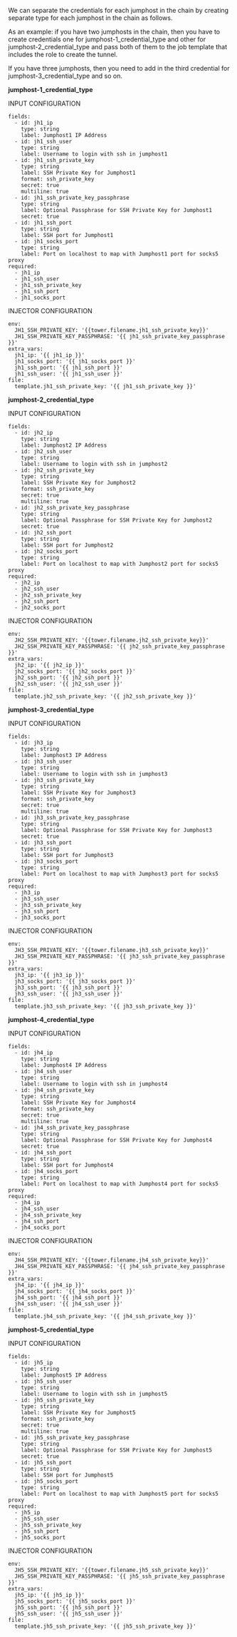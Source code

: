 We can separate the credentials for each jumphost in the chain by creating separate type for each jumphost in the chain as follows.

As an example: if you have two jumphosts in the chain, then you have to create credentials one for jumphost-1_credential_type and other for jumphost-2_credential_type and pass both of them to the job template that includes the role to create the tunnel.

If you have three jumphosts, then you need to add in the third credential for jumphost-3_credential_type and so on.

**jumphost-1_credential_type**

INPUT CONFIGURATION
```
fields:
  - id: jh1_ip
    type: string
    label: Jumphost1 IP Address
  - id: jh1_ssh_user
    type: string
    label: Username to login with ssh in jumphost1
  - id: jh1_ssh_private_key
    type: string
    label: SSH Private Key for Jumphost1
    format: ssh_private_key
    secret: true
    multiline: true
  - id: jh1_ssh_private_key_passphrase
    type: string
    label: Optional Passphrase for SSH Private Key for Jumphost1
    secret: true
  - id: jh1_ssh_port
    type: string
    label: SSH port for Jumphost1
  - id: jh1_socks_port
    type: string
    label: Port on localhost to map with Jumphost1 port for socks5 proxy
required:
  - jh1_ip
  - jh1_ssh_user
  - jh1_ssh_private_key
  - jh1_ssh_port
  - jh1_socks_port
```
INJECTOR CONFIGURATION
```
env:
  JH1_SSH_PRIVATE_KEY: '{{tower.filename.jh1_ssh_private_key}}'
  JH1_SSH_PRIVATE_KEY_PASSPHRASE: '{{ jh1_ssh_private_key_passphrase }}'
extra_vars:
  jh1_ip: '{{ jh1_ip }}'
  jh1_socks_port: '{{ jh1_socks_port }}'
  jh1_ssh_port: '{{ jh1_ssh_port }}'
  jh1_ssh_user: '{{ jh1_ssh_user }}'
file:
  template.jh1_ssh_private_key: '{{ jh1_ssh_private_key }}'
```
 
**jumphost-2_credential_type**

INPUT CONFIGURATION
```
fields:
  - id: jh2_ip
    type: string
    label: Jumphost2 IP Address
  - id: jh2_ssh_user
    type: string
    label: Username to login with ssh in jumphost2
  - id: jh2_ssh_private_key
    type: string
    label: SSH Private Key for Jumphost2
    format: ssh_private_key
    secret: true
    multiline: true
  - id: jh2_ssh_private_key_passphrase
    type: string
    label: Optional Passphrase for SSH Private Key for Jumphost2
    secret: true
  - id: jh2_ssh_port
    type: string
    label: SSH port for Jumphost2
  - id: jh2_socks_port
    type: string
    label: Port on localhost to map with Jumphost2 port for socks5 proxy
required:
  - jh2_ip
  - jh2_ssh_user
  - jh2_ssh_private_key
  - jh2_ssh_port
  - jh2_socks_port
```
INJECTOR CONFIGURATION
```
env:
  JH2_SSH_PRIVATE_KEY: '{{tower.filename.jh2_ssh_private_key}}'
  JH2_SSH_PRIVATE_KEY_PASSPHRASE: '{{ jh2_ssh_private_key_passphrase }}'
extra_vars:
  jh2_ip: '{{ jh2_ip }}'
  jh2_socks_port: '{{ jh2_socks_port }}'
  jh2_ssh_port: '{{ jh2_ssh_port }}'
  jh2_ssh_user: '{{ jh2_ssh_user }}'
file:
  template.jh2_ssh_private_key: '{{ jh2_ssh_private_key }}'
```

**jumphost-3_credential_type**

INPUT CONFIGURATION
```
fields:
  - id: jh3_ip
    type: string
    label: Jumphost3 IP Address
  - id: jh3_ssh_user
    type: string
    label: Username to login with ssh in jumphost3
  - id: jh3_ssh_private_key
    type: string
    label: SSH Private Key for Jumphost3
    format: ssh_private_key
    secret: true
    multiline: true
  - id: jh3_ssh_private_key_passphrase
    type: string
    label: Optional Passphrase for SSH Private Key for Jumphost3
    secret: true
  - id: jh3_ssh_port
    type: string
    label: SSH port for Jumphost3
  - id: jh3_socks_port
    type: string
    label: Port on localhost to map with Jumphost3 port for socks5 proxy
required:
  - jh3_ip
  - jh3_ssh_user
  - jh3_ssh_private_key
  - jh3_ssh_port
  - jh3_socks_port
```
INJECTOR CONFIGURATION
```
env:
  JH3_SSH_PRIVATE_KEY: '{{tower.filename.jh3_ssh_private_key}}'
  JH3_SSH_PRIVATE_KEY_PASSPHRASE: '{{ jh3_ssh_private_key_passphrase }}'
extra_vars:
  jh3_ip: '{{ jh3_ip }}'
  jh3_socks_port: '{{ jh3_socks_port }}'
  jh3_ssh_port: '{{ jh3_ssh_port }}'
  jh3_ssh_user: '{{ jh3_ssh_user }}'
file:
  template.jh3_ssh_private_key: '{{ jh3_ssh_private_key }}'
```
 
**jumphost-4_credential_type**

INPUT CONFIGURATION
```
fields:
  - id: jh4_ip
    type: string
    label: Jumphost4 IP Address
  - id: jh4_ssh_user
    type: string
    label: Username to login with ssh in jumphost4
  - id: jh4_ssh_private_key
    type: string
    label: SSH Private Key for Jumphost4
    format: ssh_private_key
    secret: true
    multiline: true
  - id: jh4_ssh_private_key_passphrase
    type: string
    label: Optional Passphrase for SSH Private Key for Jumphost4
    secret: true
  - id: jh4_ssh_port
    type: string
    label: SSH port for Jumphost4
  - id: jh4_socks_port
    type: string
    label: Port on localhost to map with Jumphost4 port for socks5 proxy
required:
  - jh4_ip
  - jh4_ssh_user
  - jh4_ssh_private_key
  - jh4_ssh_port
  - jh4_socks_port
```
INJECTOR CONFIGURATION
```
env:
  JH4_SSH_PRIVATE_KEY: '{{tower.filename.jh4_ssh_private_key}}'
  JH4_SSH_PRIVATE_KEY_PASSPHRASE: '{{ jh4_ssh_private_key_passphrase }}'
extra_vars:
  jh4_ip: '{{ jh4_ip }}'
  jh4_socks_port: '{{ jh4_socks_port }}'
  jh4_ssh_port: '{{ jh4_ssh_port }}'
  jh4_ssh_user: '{{ jh4_ssh_user }}'
file:
  template.jh4_ssh_private_key: '{{ jh4_ssh_private_key }}'
```
 
**jumphost-5_credential_type**

INPUT CONFIGURATION
```
fields:
  - id: jh5_ip
    type: string
    label: Jumphost5 IP Address
  - id: jh5_ssh_user
    type: string
    label: Username to login with ssh in jumphost5
  - id: jh5_ssh_private_key
    type: string
    label: SSH Private Key for Jumphost5
    format: ssh_private_key
    secret: true
    multiline: true
  - id: jh5_ssh_private_key_passphrase
    type: string
    label: Optional Passphrase for SSH Private Key for Jumphost5
    secret: true
  - id: jh5_ssh_port
    type: string
    label: SSH port for Jumphost5
  - id: jh5_socks_port
    type: string
    label: Port on localhost to map with Jumphost5 port for socks5 proxy
required:
  - jh5_ip
  - jh5_ssh_user
  - jh5_ssh_private_key
  - jh5_ssh_port
  - jh5_socks_port
```
INJECTOR CONFIGURATION
```
env:
  JH5_SSH_PRIVATE_KEY: '{{tower.filename.jh5_ssh_private_key}}'
  JH5_SSH_PRIVATE_KEY_PASSPHRASE: '{{ jh5_ssh_private_key_passphrase }}'
extra_vars:
  jh5_ip: '{{ jh5_ip }}'
  jh5_socks_port: '{{ jh5_socks_port }}'
  jh5_ssh_port: '{{ jh5_ssh_port }}'
  jh5_ssh_user: '{{ jh5_ssh_user }}'
file:
  template.jh5_ssh_private_key: '{{ jh5_ssh_private_key }}'
```
